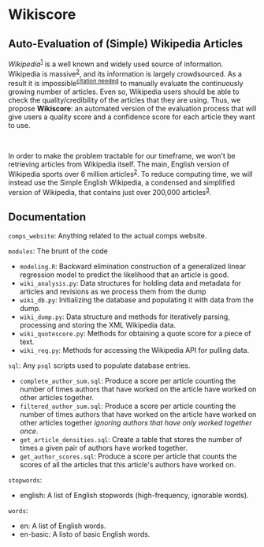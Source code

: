 # Wikiscore
## Auto-Evaluation of (Simple) Wikipedia Articles

<p>
<em>Wikipedia</em><sup><a href="https://www.wikipedia.org/">1</a></sup> is a well known and widely used source of information. Wikipedia is massive<sup><a href="https://en.wikipedia.org/wiki/Wikipedia:Size_comparisons#:~:text=Currently%2C%20the%20English%20Wikipedia%20alone,million%20articles%20in%20309%20languages.">2</a></sup>,
and its information is largely crowdsourced. As a result it is impossible<sup><a href="">citation needed</a></sup> to manually evaluate the continuously growing number of articles. Even so, Wikipedia users should be able to check the
quality/credibility of the articles that they are using. Thus, we propose <strong>Wikiscore</strong>: an automated version of the evaluation process that will give users a quality score and a confidence score for each article they
want to use.
</p>
<br/>
<p>
In order to make the problem tractable for our timeframe, we won't be retrieving articles from Wikipedia itself. The main, English version of Wikipedia sports over 6 million articles<sup><a href="https://en.wikipedia.org/wiki/Wikipedia:Size_comparisons#:~:text=Currently%2C%20the%20English%20Wikipedia%20alone,million%20articles%20in%20309%20languages.">2</a></sup>.
To reduce computing time, we will instead use the Simple English Wikipedia, a condensed and simplified version of Wikipedia, that contains just over 200,000 articles<sup><a href="https://en.wikipedia.org/wiki/Simple_English_Wikipedia">3</a></sup>.
</p>

## Documentation

`comps_website`: Anything related to the actual comps website.

`modules`: The brunt of the code
- `modeling.R`: Backward elimination construction of a generalized linear regression model to predict the likelihood that an article is good.
- `wiki_analysis.py`: Data structures for holding data and metadata for articles and revisions as we process them from the dump
- `wiki_db.py`: Initializing the database and populating it with data from the dump.
- `wiki_dump.py`: Data structure and methods for iteratively parsing, processing and storing the XML Wikipedia data. 
- `wiki_quotescore.py`: Methods for obtaining a quote score for a piece of text.
- `wiki_req.py`: Methods for accessing the Wikipedia API for pulling data. 

`sql`: Any `psql` scripts used to populate database entries.
- `complete_author_sum.sql`: Produce a score per article counting the number of times authors that have worked on the article have worked on other articles together.
- `filtered_author_sum.sql`: Produce a score per article counting the number of times authors that have worked on the article have worked on other articles together *ignoring authors that have only worked together once*.
- `get_article_densities.sql`: Create a table that stores the number of times a given pair of authors have worked together.
- `get_author_scores.sql`: Produce a score per article that counts the scores of all the articles that this article's authors have worked on.

`stopwords`:
- english: A list of English stopwords (high-frequency, ignorable words).

`words`: 
- en: A list of English words.
- en-basic: A listo of basic English words.
